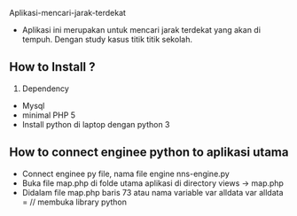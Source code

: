Aplikasi-mencari-jarak-terdekat
- Aplikasi ini merupakan untuk mencari jarak terdekat yang akan di tempuh. Dengan study kasus titik titik sekolah.
## How to Install ?
1. Dependency
- Mysql
- minimal PHP 5
- Install python di laptop dengan python 3
## How to connect enginee python to aplikasi utama
- Connect enginee py file, nama file engine nns-engine.py
- Buka file map.php di folde utama aplikasi di directory views -> map.php	
- Didalam file map.php baris 73	atau nama variable var alldata
var alldata = <?php echo shell_exec("c:\Users\Bagus\Anaconda3\python.exe c:/nns-engine.py"); ?> // membuka library python
